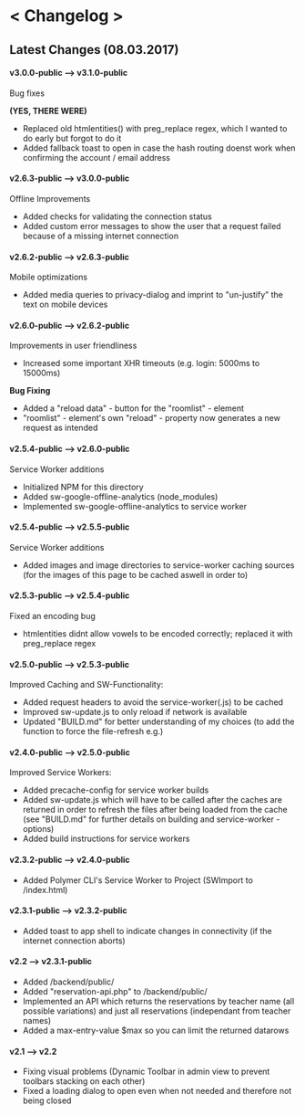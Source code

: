 # < Changelog >

## Latest Changes (08.03.2017)

#### v3.0.0-public --> v3.1.0-public
Bug fixes

**(YES, THERE WERE)**
- Replaced old htmlentities() with preg_replace regex, which I wanted to
do early but forgot to do it
- Added fallback toast to open in case the hash routing doenst work
when confirming the account / email address

#### v2.6.3-public --> v3.0.0-public
Offline Improvements
- Added checks for validating the connection status
- Added custom error messages to show the user that a request failed 
because of a missing internet connection

#### v2.6.2-public --> v2.6.3-public
Mobile optimizations
- Added media queries to privacy-dialog and imprint to "un-justify" the 
text on mobile devices

#### v2.6.0-public --> v2.6.2-public
Improvements in user friendliness
- Increased some important XHR timeouts (e.g. login: 5000ms to 15000ms)

**Bug Fixing**
- Added a "reload data" - button for the "roomlist" - element
- "roomlist" - element's own "reload" - property now generates a new request
as intended

#### v2.5.4-public --> v2.6.0-public
Service Worker additions
- Initialized NPM for this directory
- Added sw-google-offline-analytics (node_modules)
- Implemented sw-google-offline-analytics to service worker

#### v2.5.4-public --> v2.5.5-public
Service Worker additions
- Added images and image directories to service-worker caching 
sources (for the images of this page to be cached aswell in order to)

#### v2.5.3-public --> v2.5.4-public
Fixed an encoding bug
- htmlentities didnt allow vowels to be encoded correctly; replaced it with preg_replace regex

#### v2.5.0-public --> v2.5.3-public
Improved Caching and SW-Functionality:
- Added request headers to avoid the service-worker(.js) to be cached
- Improved sw-update.js to only reload if network is available
- Updated "BUILD.md" for better understanding of my choices (to add the
function to force the file-refresh e.g.)

#### v2.4.0-public --> v2.5.0-public
Improved Service Workers:
- Added precache-config for service worker builds
- Added sw-update.js which will have to be called after the caches are
returned in order to refresh the files after being loaded from the cache
(see "BUILD.md" for further details on building
and service-worker - options)
- Added build instructions for service workers

#### v2.3.2-public --> v2.4.0-public
- Added Polymer CLI's Service Worker to Project (SWImport to /index.html)

#### v2.3.1-public --> v2.3.2-public
- Added toast to app shell to indicate changes in connectivity (if the internet connection aborts)

#### v2.2 --> v2.3.1-public
- Added /backend/public/
- Added "reservation-api.php" to /backend/public/
- Implemented an API which returns the reservations by teacher name (all possible variations) and just all reservations (independant from teacher names)
- Added a max-entry-value $max so you can limit the returned datarows

#### v2.1 --> v2.2
- Fixing visual problems (Dynamic Toolbar in admin view to prevent toolbars stacking on each other)
- Fixed a loading dialog to open even when not needed and therefore not being closed